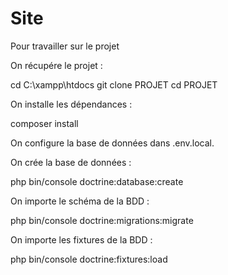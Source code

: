 # Site

Pour travailler sur le projet

On récupére le projet :

cd C:\xampp\htdocs
git clone PROJET
cd PROJET

On installe les dépendances :

composer install

On configure la base de données dans .env.local.

On crée la base de données :

php bin/console doctrine:database:create

On importe le schéma de la BDD :

php bin/console doctrine:migrations:migrate

On importe les fixtures de la BDD :

php bin/console doctrine:fixtures:load
